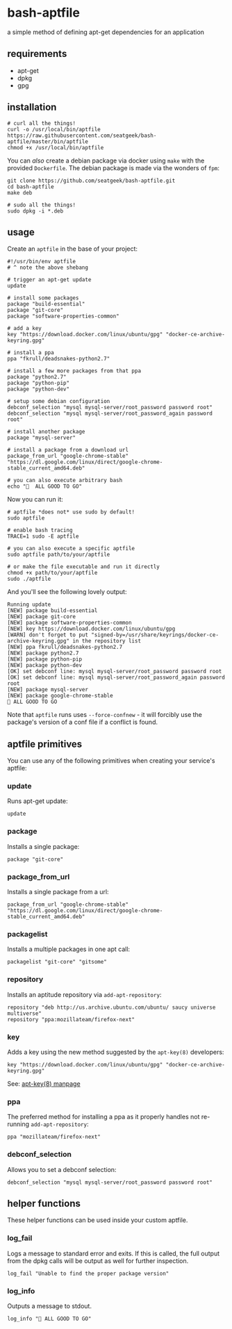 # bash-aptfile

a simple method of defining apt-get dependencies for an application

## requirements

- apt-get
- dpkg
- gpg

## installation

```shell
# curl all the things!
curl -o /usr/local/bin/aptfile https://raw.githubusercontent.com/seatgeek/bash-aptfile/master/bin/aptfile
chmod +x /usr/local/bin/aptfile
```

You can _also_ create a debian package via docker using `make` with the provided `Dockerfile`. The debian package is made via the wonders of `fpm`:

```shell
git clone https://github.com/seatgeek/bash-aptfile.git
cd bash-aptfile
make deb

# sudo all the things!
sudo dpkg -i *.deb
```

## usage

Create an `aptfile` in the base of your project:

```shell
#!/usr/bin/env aptfile
# ^ note the above shebang

# trigger an apt-get update
update

# install some packages
package "build-essential"
package "git-core"
package "software-properties-common"

# add a key
key "https://download.docker.com/linux/ubuntu/gpg" "docker-ce-archive-keyring.gpg"

# install a ppa
ppa "fkrull/deadsnakes-python2.7"

# install a few more packages from that ppa
package "python2.7"
package "python-pip"
package "python-dev"

# setup some debian configuration
debconf_selection "mysql mysql-server/root_password password root"
debconf_selection "mysql mysql-server/root_password_again password root"

# install another package
package "mysql-server"

# install a package from a download url
package_from_url "google-chrome-stable" "https://dl.google.com/linux/direct/google-chrome-stable_current_amd64.deb"

# you can also execute arbitrary bash
echo "🚀  ALL GOOD TO GO"
```

Now you can run it:

```shell
# aptfile *does not* use sudo by default!
sudo aptfile

# enable bash tracing
TRACE=1 sudo -E aptfile

# you can also execute a specific aptfile
sudo aptfile path/to/your/aptfile

# or make the file executable and run it directly
chmod +x path/to/your/aptfile
sudo ./aptfile
```

And you'll see the following lovely output:

```
Running update
[NEW] package build-essential
[NEW] package git-core
[NEW] package software-properties-common
[NEW] key https://download.docker.com/linux/ubuntu/gpg
[WARN] don't forget to put "signed-by=/usr/share/keyrings/docker-ce-archive-keyring.gpg" in the repository list
[NEW] ppa fkrull/deadsnakes-python2.7
[NEW] package python2.7
[NEW] package python-pip
[NEW] package python-dev
[OK] set debconf line: mysql mysql-server/root_password password root
[OK] set debconf line: mysql mysql-server/root_password_again password root
[NEW] package mysql-server
[NEW] package google-chrome-stable
🚀 ALL GOOD TO GO
```

Note that `aptfile` runs uses `--force-confnew` - it will forcibly use the package's version of a conf file if a conflict is found.

## aptfile primitives

You can use any of the following primitives when creating your service's aptfile:

### update

Runs apt-get update:

```shell
update
```

### package

Installs a single package:

```shell
package "git-core"
```

### package_from_url

Installs a single package from a url:

```shell
package_from_url "google-chrome-stable" "https://dl.google.com/linux/direct/google-chrome-stable_current_amd64.deb"
```

### packagelist

Installs a multiple packages in one apt call:

```shell
packagelist "git-core" "gitsome"
```

### repository

Installs an aptitude repository via `add-apt-repository`:

```shell
repository "deb http://us.archive.ubuntu.com/ubuntu/ saucy universe multiverse"
repository "ppa:mozillateam/firefox-next"
```

### key

Adds a key using the new method suggested by the `apt-key(8)` developers:

```shell
key "https://download.docker.com/linux/ubuntu/gpg" "docker-ce-archive-keyring.gpg"
```

See: [apt-key(8) manpage](https://manpages.debian.org/testing/apt/apt-key.8.en.html#DESCRIPTION)

### ppa

The preferred method for installing a ppa as it properly handles not re-running `add-apt-repository`:

```shell
ppa "mozillateam/firefox-next"
```

### debconf_selection

Allows you to set a debconf selection:

```shell
debconf_selection "mysql mysql-server/root_password password root"
```

## helper functions

These helper functions can be used inside your custom aptfile.

### log_fail

Logs a message to standard error and exits. If this is called, the full output from the dpkg calls will be output as well for further inspection.

```shell
log_fail "Unable to find the proper package version"
```

### log_info

Outputs a message to stdout.

```shell
log_info "🚀 ALL GOOD TO GO"
```
